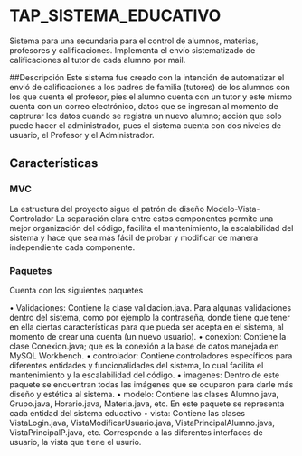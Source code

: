 # TAP_SISTEMA_EDUCATIVO
Sistema para una secundaria para el control de alumnos, materias, profesores y calificaciones. Implementa el envío sistematizado de calificaciones al tutor de cada alumno por mail. 

##Descripción
Este sistema fue creado con la intención de automatizar el envió de calificaciones a los padres de familia (tutores) de los alumnos con los que cuenta el profesor, pies el alumno cuenta con un tutor y este mismo cuenta con un correo electrónico, datos que se ingresan al momento de captrurar los datos cuando se registra un nuevo alumno; acción que solo puede hacer el administrador, pues el sistema cuenta con dos niveles de usuario, el Profesor y el Administrador. 


## Características

### MVC
La estructura del proyecto sigue el patrón de diseño Modelo-Vista-Controlador 
La separación clara entre estos componentes permite una mejor organización del código, facilita el mantenimiento, la escalabilidad del sistema y hace que sea más fácil de probar y modificar de manera independiente cada componente.


### Paquetes
Cuenta con los siguientes paquetes 

  •	Validaciones: Contiene la clase validacion.java. Para algunas validaciones dentro del sistema, como por ejemplo la contraseña, donde tiene que tener en ella ciertas características 
    para que pueda ser acepta en el sistema, al momento de crear una cuenta (un nuevo usuario). 
  •	conexion: Contiene la clase Conexion.java; que es la conexión a la base de datos manejada en MySQL Workbench.
  •	controlador: Contiene controladores específicos para diferentes entidades y funcionalidades del sistema, lo cual facilita el mantenimiento y la escalabilidad del código.
  •	imagenes: Dentro de este paquete se encuentran todas las imágenes que se ocuparon para darle más diseño y estética al sistema. 
  •	modelo: Contiene las clases Alumno.java, Grupo.java, Horario.java, Materia.java, etc. En este paquete se representa cada entidad del sistema educativo
  •	vista: Contiene las clases VistaLogin.java, VistaModificarUsuario.java, VistaPrincipalAlumno.java, VistaPrincipalP.java, etc. Corresponde a las diferentes interfaces de usuario, la 
    vista que tiene el usurio.

  
  

